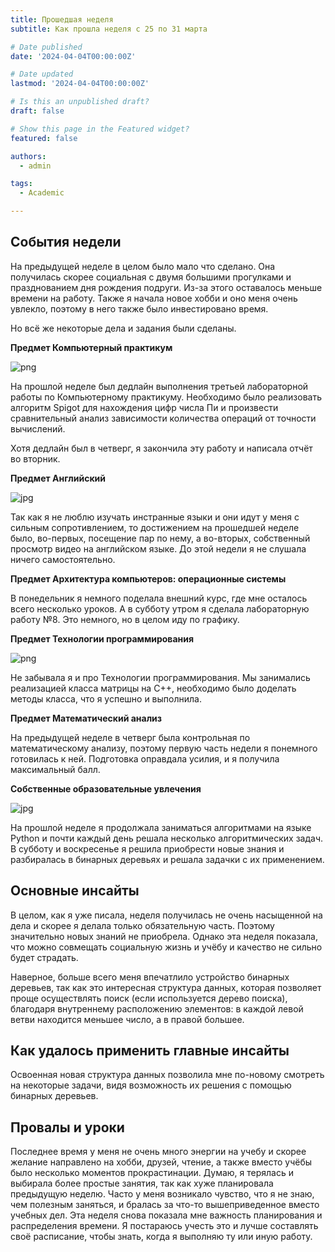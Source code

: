 ```yaml
---
title: Прошедшая неделя
subtitle: Как прошла неделя с 25 по 31 марта

# Date published
date: '2024-04-04T00:00:00Z'

# Date updated
lastmod: '2024-04-04T00:00:00Z'

# Is this an unpublished draft?
draft: false

# Show this page in the Featured widget?
featured: false

authors:
  - admin

tags:
  - Academic

---
```



## События недели

На предыдущей неделе в целом было мало что сделано. Она получилась скорее социальная с двумя большими прогулками и празднованием дня рождения подруги. Из-за этого оставалось меньше времени на работу. Также я начала новое хобби и оно меня очень увлекло, поэтому в него также было инвестировано время. 

Но всё же некоторые дела и задания были сделаны. 


**Предмет Компьютерный практикум**

![png](kompprak.png)

На прошлой неделе был дедлайн выполнения третьей лабораторной работы по Компьютерному практикуму. Необходимо было реализовать алгоритм Spigot для нахождения цифр числа Пи и произвести сравнительный анализ зависимости количества операций от точности вычислений.

Хотя дедлайн был в четверг, я закончила эту работу и написала отчёт во вторник. 

**Предмет Английский** 

![jpg](en.jpg)

Так как я не люблю изучать инстранные языки и они идут у меня с сильным сопротивлением, то достижением на прошедшей неделе было, во-первых, посещение пар по нему, а во-вторых, собственный просмотр видео на английском языке. До этой недели я не слушала ничего самостоятельно.  

**Предмет Архитектура компьютеров: операционные системы**

В понедельник я немного поделала внешний курс, где мне осталось всего несколько уроков. А в субботу утром я сделала лабораторную работу №8. Это немного, но в целом иду по графику. 


**Предмет Технологии программирования** 

![png](matr.png)

Не забывала я и про Технологии программирования. Мы занимались реализацией класса матрицы на C++, необходимо было доделать методы класса, что я успешно и выполнила. 

**Предмет Математический анализ**

На предыдущей неделе в четверг была контрольная по математическому анализу, поэтому первую часть недели я понемного готовилась к ней. Подготовка оправдала усилия, и я получила максимальный балл. 

**Собственные образовательные увлечения**

![jpg](tasks.jpg)

На прошлой неделе я продолжала заниматься алгоритмами на языке Python и почти каждый день решала несколько алгоритмических задач. В субботу и воскресенье я решила приобрести новые знания и разбиралась в бинарных деревьях и решала задачки с их применением. 


## Основные инсайты 

В целом, как я уже писала, неделя получилась не очень насыщенной на дела и скорее я делала только обязательную часть. Поэтому значительно новых знаний не приобрела. Однако эта неделя показала, что можно совмещать социальную жизнь и учёбу и качество не сильно будет страдать. 

Наверное, больше всего меня впечатлило устройство бинарных деревьев, так как это интересная структура данных, которая позволяет проще осуществлять поиск (если используется дерево поиска), благодаря внутреннему расположению элементов: в каждой левой ветви находится меньшее число, а в правой большее.


## Как удалось применить главные инсайты

Освоенная новая структура данных позволила мне по-новому смотреть на некоторые задачи, видя возможность их решения с помощью бинарных деревьев. 


## Провалы и уроки

Последнее время у меня не очень много энергии на учебу и скорее желание направлено на хобби, друзей, чтение, а также вместо учёбы было несколько моментов прокрастинации. Думаю, я терялась и выбирала более простые занятия, так как хуже планировала предыдущую неделю. Часто у меня возникало чувство, что я не знаю, чем полезным заняться, и бралась за что-то вышеприведенное вместо учебных дел. Эта неделя снова показала мне важность планирования и распределения времени. Я постараюсь учесть это и лучше составлять своё расписание, чтобы знать, когда я выполняю ту или иную работу. 

